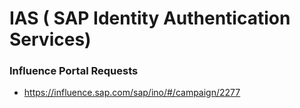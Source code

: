# IAS ( SAP Identity Authentication Services)


### Influence Portal Requests
* https://influence.sap.com/sap/ino/#/campaign/2277

